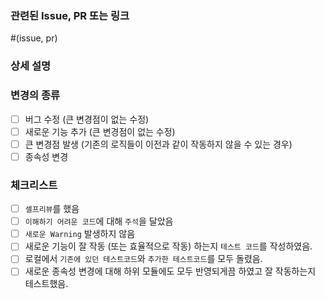 ### 관련된 Issue, PR 또는 링크

#(issue, pr)

### 상세 설명

<!--
- 변경점을 적어주세요.
- 가능한 많이 적어주세요.
-->



### 변경의 종류

- [ ] 버그 수정 (큰 변경점이 없는 수정)
- [ ] 새로운 기능 추가 (큰 변경점이 없는 수정)
- [ ] 큰 변경점 발생 (기존의 로직들이 이전과 같이 작동하지 않을 수 있는 경우)
- [ ] 종속성 변경

### 체크리스트

- [ ] `셀프리뷰`를 했음
- [ ] `이해하기 어려운 코드`에 대해 `주석`을 달았음
- [ ] `새로운 Warning` 발생하지 않음
- [ ] 새로운 기능이 잘 작동 (또는 효율적으로 작동) 하는지 `테스트 코드`를 작성하였음.
- [ ] 로컬에서 `기존에 있던 테스트코드`와 `추가한 테스트코드`를 모두 돌렸음.
- [ ] 새로운 종속성 변경에 대해 하위 모듈에도 모두 반영되게끔 하였고 잘 작동하는지 테스트했음.

<!-- 
- [ ] My code follows the style guidelines of this project : 어차피 무조건 강제됨.
-->